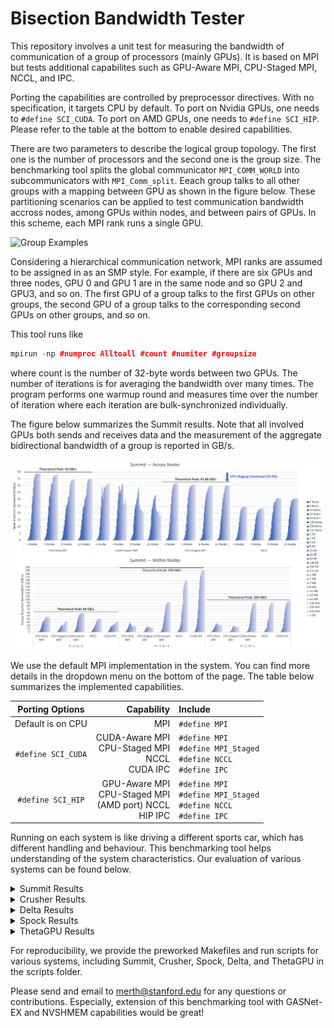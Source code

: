 # Bisection Bandwidth Tester
This repository involves a unit test for measuring the bandwidth of communication of a group of processors (mainly GPUs). It is based on MPI but tests additional capabilites such as GPU-Aware MPI, CPU-Staged MPI, NCCL, and IPC.

Porting the capabilities are controlled by preprocessor directives. With no specification, it targets CPU by default. To port on Nvidia GPUs, one needs to ```#define SCI_CUDA```. To port on AMD GPUs, one needs to ```#define SCI_HIP```. Please refer to the table at the bottom to enable desired capabilities.

There are two parameters to describe the logical group topology. The first one is the number of processors and the second one is the group size. The benchmarking tool splits the global communicator ```MPI_COMM_WORLD``` into subcommunicators with ```MPI_Comm_split```. Eeach group talks to all other groups with a mapping between GPU as shown in the figure below. These partitioning scenarios can be applied to test communication bandwidth accross nodes, among GPUs within nodes, and between pairs of GPUs. In this scheme, each MPI rank runs a single GPU.

![Group Examples](https://github.com/merthidayetoglu/OLCF_BW_test/blob/main/scripts/group_examples.png)

Considering a hierarchical communication network, MPI ranks are assumed to be assigned in as an SMP style. For example, if there are six GPUs and three nodes, GPU 0 and GPU 1 are in the same node and so GPU 2 and GPU3, and so on. The first GPU of a group talks to the first GPUs on other groups, the second GPU of a group talks to the corresponding second GPUs on other groups, and so on.

This tool runs like
```cpp
mpirun -np #numproc Alltoall #count #numiter #groupsize
```
where count is the number of 32-byte words between two GPUs. The number of iterations is for averaging the bandwidth over many times. The program performs one warmup round and measures time over the number of iteration where each iteration are bulk-synchronized individually.

The figure below summarizes the Summit results. Note that all involved GPUs both sends and receives data and the measurement of the aggregate bidirectional bandwidth of a group is reported in GB/s.

![Summit Measurement](https://github.com/merthidayetoglu/Bisection_Bandwidth_Tester/blob/main/scripts/summit_measurement_bandwidth.png)

We use the default MPI implementation in the system. You can find more details in the dropdown menu on the bottom of the page. The table below summarizes the implemented capabilities.

| Porting Options   | Capability | Include |
| :---:               | ---: | :--- |
|Default is on CPU  | MPI | `#define MPI` |
|`#define SCI_CUDA` | CUDA-Aware MPI <br> CPU-Staged MPI <br> NCCL <br> CUDA IPC | `#define MPI` <br> `#define MPI_Staged` <br> `#define NCCL` <br> `#define IPC` |
|`#define SCI_HIP`  | GPU-Aware MPI <br> CPU-Staged MPI <br> (AMD port) NCCL <br> HIP IPC | `#define MPI` <br> `#define MPI_Staged` <br> `#define NCCL` <br> `#define IPC` |

Running on each system is like driving a different sports car, which has different handling and behaviour. This benchmarking tool helps understanding of the system characteristics. Our evaluation of various systems can be found below.

<details><summary>Summit Results</summary>
<p>

Summit has IBM Spectrum MPI, which uses a lower-level API called parallel active message interfece (PAMI). By default, PAMI variables are configured to have a lower latency [as reported here](https://docs.olcf.ornl.gov/systems/summit_user_guide.html#spectrum-mpi-tunings-needed-for-maximum-bandwidth). Thanks [Chris Zimmer](https://www.olcf.ornl.gov/directory/staff-member/christopher-zimmer/) for pointing it out! To obtain full theoretical bandwidth, we set up the PAMI variables as:
```bash
export PAMI_ENABLE_STRIPING=1
export PAMI_IBV_ADAPTER_AFFINITY=1
export PAMI_IBV_DEVICE_NAME="mlx5_0:1,mlx5_3:1"
export PAMI_IBV_DEVICE_NAME_1="mlx5_3:1,mlx5_0:1"
```

Results with default configuration is shown below (not to be confused with the full-bandwidth configuration that is shown above).

![Crusher Measurement](https://github.com/merthidayetoglu/Bisection_Bandwidth_Tester/blob/main/scripts/summit_measurement_latency.png)

NCCL performs irrespective of the PAMI configuration, because it uses UCX API under the hood. It honors UCX configuration but we use the defaults. CPU-Staged MPI breaks down with large message sizes due to a known problem.
  
</p>
</details>

<details><summary>Crusher Results</summary>
<p>

Crusher is a testbed for Frontier&mdash;the first official exascale system. They have the same node architecture and software toolchain. It has Cray MPICH MPI implementation by default.
  
![Crusher Measurement](https://github.com/merthidayetoglu/Bisection_Bandwidth_Tester/blob/main/scripts/crusher_measurement.png)

</p>
</details>

<details><summary>Delta Results</summary>
<p>

</p>
</details>

<details><summary>Spock Results</summary>
<p>

</p>
</details>

<details><summary>ThetaGPU Results</summary>
<p>


</p>
</details>

For reproducibility, we provide the preworked Makefiles and run scripts for various systems, including Summit, Crusher, Spock, Delta, and ThetaGPU in the scripts folder.

Please send and email to [merth@stanford.edu](merth@stanford.edu) for any questions or contributions. Especially, extension of this benchmarking tool with GASNet-EX and NVSHMEM capabilities would be great!
